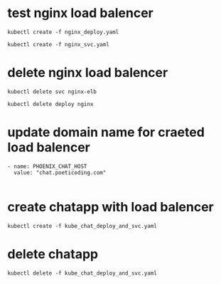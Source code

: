 # test nginx load balencer 
```
kubectl create -f nginx_deploy.yaml

kubectl create -f nginx_svc.yaml

```
# delete nginx load balencer

```
kubectl delete svc nginx-elb

kubectl delete deploy nginx

```

# update domain name for craeted load balencer 

```
- name: PHOENIX_CHAT_HOST
  value: "chat.poeticoding.com"
          
```
# create chatapp with load balencer
```
kubectl create -f kube_chat_deploy_and_svc.yaml

```
# delete chatapp
```
kubectl delete -f kube_chat_deploy_and_svc.yaml
```

